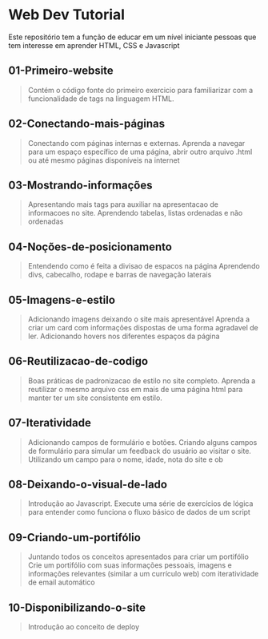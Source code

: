 # Web Dev Tutorial
Este repositório tem a função de educar em um nível iniciante pessoas que tem interesse em aprender HTML, CSS e Javascript


## 01-Primeiro-website
> Contém o código fonte do primeiro exercicio para familiarizar com a funcionalidade de tags na linguagem HTML.

## 02-Conectando-mais-páginas
> Conectando com páginas internas e externas.
Aprenda a navegar para um espaço específico de uma página, abrir outro arquivo .html ou até mesmo 
páginas disponíveis na internet

## 03-Mostrando-informações
> Apresentando mais tags para auxiliar na apresentacao de informacoes no site.
Aprendendo tabelas, listas ordenadas e não ordenadas

## 04-Noções-de-posicionamento
> Entendendo como é feita a divisao de espacos na página
Aprendendo divs, cabecalho, rodape e barras de navegação laterais

## 05-Imagens-e-estilo
> Adicionando imagens deixando o site mais apresentável
Aprenda a criar um card com informações dispostas de uma forma agradavel de ler.
Adicionando hovers nos diferentes espaços da página

## 06-Reutilizacao-de-codigo
> Boas práticas de padronizacao de estilo no site completo.
Aprenda a reutilizar o mesmo arquivo css em mais de uma página html para manter ter um site
consistente em estilo.

## 07-Iteratividade
> Adicionando campos de formulário e botões.
Criando alguns campos de formulário para simular um feedback do usuário ao visitar o site. Utilizando
um campo para o nome, idade, nota do site e ob

## 08-Deixando-o-visual-de-lado
> Introdução ao Javascript.
Execute uma série de exercícios de lógica para entender como funciona o fluxo básico de dados de um
script

## 09-Criando-um-portifólio
> Juntando todos os conceitos apresentados para criar um portifólio
Crie um portifólio com suas informações pessoais, imagens e informações relevantes (similar a um currículo web)
com iteratividade de email automático

## 10-Disponibilizando-o-site
> Introdução ao conceito de deploy
